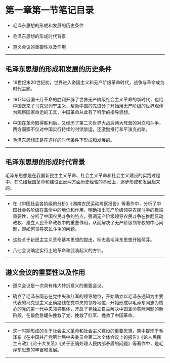 # 第一章第一节笔记目录

- 毛泽东思想的形成和发展的历史条件

- 毛泽东思想的形成时代背景

- 遵义会议的重要性以及作用

-------------------

## 毛泽东思想的形成和发展的历史条件

- 19世纪末20世纪初，世界进入帝国主义和无产阶级革命时代，战争与革命成为时代主题。

- 1917年俄国十月革命的胜利开辟了世界无产阶级社会主义革命的新时代，也给中国送来了马克思列宁主义，帮助中国的先进分子开始用无产阶级的世界观作为观察国家命运的工具，中国革命从此有了科学的指导思想。

- 中国在革命取得胜利后，又经历了第二次世界大战后两大阵营的对立和斗争，西方国家不仅对中国实行持续的封锁禁运，还激励推行和平演变战略。

- 毛泽东思想正是在这样的时代条件下形成和发展的。

-------------------

## 毛泽东思想的形成时代背景

毛泽东思想是在我国新民主主义革命、社会主义革命和社会主义建设的实践过程中，在总结我国革命和建设正反两方面历史经验的基础上，逐步形成和发展起来的。

-------------------

- 在《中国社会各阶级的分析》《湖南农民运动考察报告》等著作中，分析了中国社会各阶级在革命中的地位和作用，明确指出无产阶级领导农民斗争的极端重要性，分析了中国农民斗争的特点，强调无产阶级领导农民斗争在推翻反动政权、建立人民革命政权中的重要作用，从而解决了无产阶级领导权的中心问题，即如何领导农民斗争的问题。

- 这些关于新民主主义革命基本思想的提出，标志着毛泽东思想开始萌芽。

- 八七会议确定实行土地革命和武装起义的方针。

-------------------

## 遵义会议的重要性以及作用

- 遵义会议是一次具有伟大转折意义的重要会议。

- 确立了毛泽东同志在党中央和红军的领导地位，开始确立以毛泽东通知为主要代表的马克思主义正确路线在党中央的领导地位，开始形成以毛泽东同志为核心的党的第一代中央领导集体，开启了党独立自主解决中国革命实际问题的新阶段，在最危急罐头挽救了党、挽救了红军、挽救了中国革命。

-------------------

- 这一时期形成的关于社会主义革命和社会主义建设的重要思想，集中提现于毛泽东《在中国共产党第七届中央委员会第二次全体会议上的报告》《论人民民主专政》《论十大关系》《关于正确处理人民内部矛盾的问题》等著作中，是毛泽东思想的丰富和发展。

-------------------